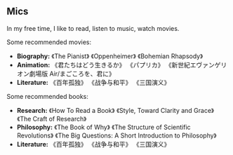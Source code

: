 ## Mics

<p>In my free time, I like to read, listen to music, watch movies.</p>

<p>Some recommended movies:</p>

<ul>
  <li><strong>Biography:</strong> 《The Pianist》 《Oppenheimer》 《Bohemian Rhapsody》</li>
  <li><strong>Animation:</strong> 《君たちはどう生きるか》 《パプリカ》 《新世紀エヴァンゲリオン劇場版 Air/まごころを、君に》</li>
  <li><strong>Literature:</strong> 《百年孤独》 《战争与和平》 《三国演义》</li>
</ul>

<p>Some recommended books:</p>

<ul>
  <li><strong>Research:</strong> 《How To Read a Book》 《Style, Toward Clarity and Grace》 《The Craft of Research》</li>
  <li><strong>Philosophy:</strong> 《The Book of Why》 《The Structure of Scientific Revolutions》 《The Big Questions: A Short Introduction to Philosophy》</li>
  <li><strong>Literature:</strong> 《百年孤独》 《战争与和平》 《三国演义》</li>
</ul>
